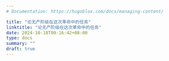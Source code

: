 ```yaml
---
# Documentation: https://hugoblox.com/docs/managing-content/

title: "论无产阶级在这次革命中的任务"
linktitle: "论无产阶级在这次革命中的任务"
date: 2024-10-18T00:16:42+08:00
type: docs
summary: ""
draft: true
---
```

